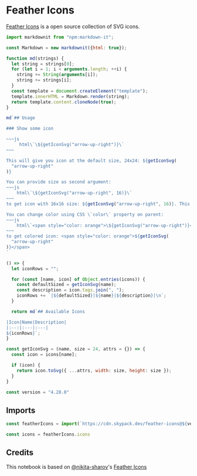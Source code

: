 # Feather Icons

[Feather Icons](https://feathericons.com/) is a open source collection of SVG icons.

```js
import markdownit from "npm:markdown-it";
```

```js
const Markdown = new markdownit({html: true});

function md(strings) {
  let string = strings[0];
  for (let i = 1; i < arguments.length; ++i) {
    string += String(arguments[i]);
    string += strings[i];
  }
  const template = document.createElement("template");
  template.innerHTML = Markdown.render(string);
  return template.content.cloneNode(true);
}
```

```js
md`## Usage

### Show some icon

~~~js
     html\`\${getIconSvg("arrow-up-right")}\`
~~~

This will give you icon at the default size, 24x24: ${getIconSvg(
  "arrow-up-right"
)}

You can provide size as second argument:
~~~js
    html\`\${getIconSvg("arrow-up-right", 16)}\`
~~~
to get icon with 16x16 size: ${getIconSvg("arrow-up-right", 16)}. This will set the \`width\` and \`size\` attributes on the \`<svg>\` tag. You  'll still be able to override using CSS.

You can change color using CSS \`color\` property on parent:
~~~js
    html\`<span style="color: orange">\${getIconSvg("arrow-up-right")}</span>\`
~~~
to get colored icon: <span style="color: orange">${getIconSvg(
  "arrow-up-right"
)}</span>
`
```

```js echo
() => {
  let iconRows = "";

  for (const [name, icon] of Object.entries(icons)) {
    const defaultSized = getIconSvg(name);
    const description = icon.tags.join(", ");
    iconRows += `|${defaultSized}|${name}|${description}|\n`;
  }

  return md`## Available Icons

|Icon|Name|Description|
|:--:|:---|:---|
${iconRows}`;
}
```

```js echo
const getIconSvg = (name, size = 24, attrs = {}) => {
  const icon = icons[name];

  if (icon) {
    return icon.toSvg({ ...attrs, width: size, height: size });
  }
}
```

```js echo
const version = "4.28.0"
```

## Imports

```js
const featherIcons = import(`https://cdn.skypack.dev/feather-icons@${version}?min`)
```

```js
const icons = featherIcons.icons
```

## Credits

This notebook is based on [@nikita-sharov](https://observablehq.com/@nikita-sharov)'s [Feather Icons](https://observablehq.com/@nikita-sharov/feather-icons)
